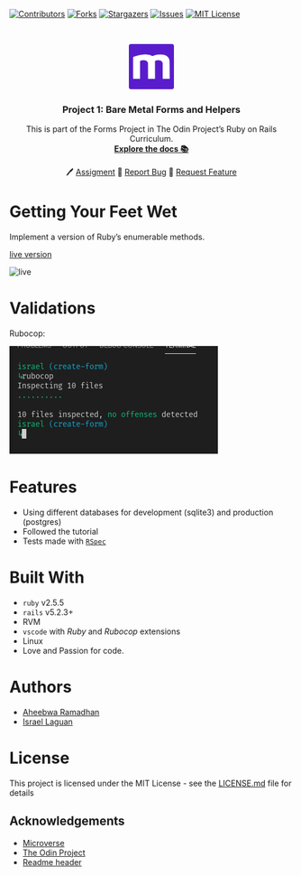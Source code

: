 <!-- PROJECT SHIELDS -->
<!--
*** I'm using markdown "reference style" links for readability.
*** Reference links are enclosed in brackets [ ] instead of parentheses ( ).
*** See the bottom of this document for the declaration of the reference variables
*** for contributors-url, forks-url, etc. This is an optional, concise syntax you may use.
*** https://www.markdownguide.org/basic-syntax/#reference-style-links
-->

[![Contributors][contributors-shield]][contributors-url]
[![Forks][forks-shield]][forks-url]
[![Stargazers][stars-shield]][stars-url]
[![Issues][issues-shield]][issues-url]
[![MIT License][license-shield]][license-url]

<!-- PROJECT LOGO -->
<br />
<p align="center">
  <a href="https://www.microverse.org/">
    <img src="doc/microverse.png" alt="Logo" width="80" height="80">
  </a>

  <h3 align="center">
    Project 1: Bare Metal Forms and Helpers
  </h3>

  <p align="center">
    This is part of the Forms Project in The Odin Project’s Ruby on Rails Curriculum.  
    <br />
    <a href="https://github.com/raheebwa/bare-metal-forms/blob/master/README.md"><strong>Explore the docs 📚</strong></a>
    <br />
    <br />
    🖊️
    <a href="https://www.theodinproject.com/courses/ruby-on-rails/lessons/forms">Assigment</a>
    🐛
    <a href="https://github.com/raheebwa/bare-metal-forms/issues">Report Bug</a>
    🙏
    <a href="https://github.com/raheebwa/bare-metal-forms/issues">Request Feature</a>
  </p>
</p>

# Getting Your Feet Wet

Implement a version of Ruby’s enumerable methods.

[live version](https://toy-app-arir.herokuapp.com)

![live](doc/)

# Validations

Rubocop:

![rubocop-validation](doc/rubocop.png)

# Features

- Using different databases for development (sqlite3) and production (postgres)
- Followed the tutorial
- Tests made with [`RSpec`](https://relishapp.com/rspec/)

# Built With

- `ruby` v2.5.5
- `rails` v5.2.3+
- RVM
- `vscode` with _Ruby_ and _Rubocop_ extensions
- Linux
- Love and Passion for code.

# Authors

- [Aheebwa Ramadhan](https://github.com/raheebwa)
- [Israel Laguan](https://github.com/Israel-Laguan)

# License

This project is licensed under the MIT License - see the [LICENSE.md](LICENSE.md) file for details

<!-- ACKNOWLEDGEMENTS -->

## Acknowledgements

- [Microverse](https://www.microverse.org/)
- [The Odin Project](https://www.theodinproject.com/)
- [Readme header](https://github.com/collinsugwu/Microverse201-Enumerable-Methods)

<!-- MARKDOWN LINKS & IMAGES -->
<!-- https://www.markdownguide.org/basic-syntax/#reference-style-links -->

[contributors-shield]: https://img.shields.io/github/contributors/raheebwa/bare-metal-forms.svg?style=flat-square
[contributors-url]: https://github.com/raheebwa/bare-metal-forms/graphs/contributors
[forks-shield]: https://img.shields.io/github/forks/raheebwa/bare-metal-forms
[forks-url]: https://github.com/raheebwa/bare-metal-forms/network/members
[stars-shield]: https://img.shields.io/github/stars/raheebwa/bare-metal-forms
[stars-url]: https://github.com/raheebwa/bare-metal-forms/stargazers
[issues-shield]: https://img.shields.io/github/issues/raheebwa/bare-metal-forms
[issues-url]: https://github.com/raheebwa/bare-metal-forms/issues
[license-shield]: https://img.shields.io/github/license/raheebwa/bare-metal-forms
[license-url]: https://github.com/raheebwa/bare-metal-forms/blob/master/LICENSE.txt
